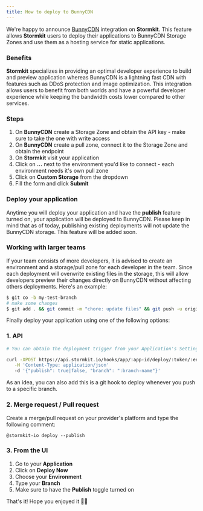 ```yaml
---
title: How to deploy to BunnyCDN
---
```


We're happy to announce [BunnyCDN](https://bunny.net) integration on **Stormkit**. This feature allows **Stormkit** users to deploy their applications to BunnyCDN Storage Zones and use them as a hosting service for static applications.

<!--more-->

<sk-article-image src="bunnynet-logo.svg" alt="BunnyCDN" class="bg-blue-50 mt-8"></sk-article-image>

### Benefits

**Stormkit** specializes in providing an optimal developer experience to build and preview application whereas BunnyCDN is a lightning fast CDN with features such as DDoS protection and image optimization. This integration allows users to benefit from both worlds and have a powerful developer experience while keeping the bandwidth costs lower compared to other services.

### Steps

1. On **BunnyCDN** create a Storage Zone and obtain the API key - make sure to take the one with write access
1. On **BunnyCDN** create a pull zone, connect it to the Storage Zone and obtain the endpoint
1. On **Stormkit** visit your application
1. Click on **...** next to the environment you'd like to connect - each environment needs it's own pull zone
1. Click on **Custom Storage** from the dropdown
1. Fill the form and click **Submit**

<sk-article-image 
    src="blog/how-to-deploy-to-bunny-cdn/env-storage.png" 
    alt="Environment menu">
</sk-article-image>
<sk-article-image 
    src="blog/how-to-deploy-to-bunny-cdn/custom-storage-form.png" 
    alt="Custom storage">
</sk-article-image>

### Deploy your application

Anytime you will deploy your application and have the **publish** feature turned on,
your application will be deployed to BunnyCDN. Please keep in mind that as of today, publishing existing deployments will not update the BunnyCDN storage. This feature will be added soon.

### Working with larger teams

If your team consists of more developers, it is advised to create an environment and a storage/pull zone for each developer in the team. Since each deployment will overwrite existing files in the storage, this will allow developers preview their changes directly on BunnyCDN without affecting others deployments. Here's an example:

```bash
$ git co -b my-test-branch
# make some changes
$ git add . && git commit -m "chore: update files" && git push -u origin HEAD
```

Finally deploy your application using one of the following options:

### 1. API

```bash
# You can obtain the deployment trigger from your Application's Settings page.

curl -XPOST https://api.stormkit.io/hooks/app/:app-id/deploy/:token/:environment-id \
   -H 'Content-Type: application/json'
   -d '{"publish": true|false, "branch": ":branch-name"}'
```

As an idea, you can also add this is a git hook to deploy whenever you push to a specific branch.

### 2. Merge request / Pull request

Create a merge/pull request on your provider's platform and type the following comment:

```
@stormkit-io deploy --publish
```

### 3. From the UI

1. Go to your **Application**
2. Click on **Deploy Now**
3. Choose your **Environment**
4. Type your **Branch**
5. Make sure to have the **Publish** toggle turned on

That's it! Hope you enjoyed it 🙏🏻
